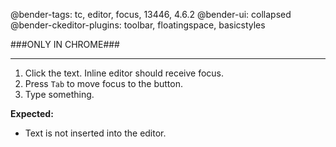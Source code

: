 @bender-tags: tc, editor, focus, 13446, 4.6.2
@bender-ui: collapsed
@bender-ckeditor-plugins: toolbar, floatingspace, basicstyles

###ONLY IN CHROME###

----

1. Click the text. Inline editor should receive focus.
2. Press `Tab` to move focus to the button.
3. Type something.

**Expected:**
* Text is not inserted into the editor.
